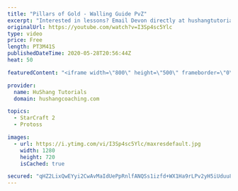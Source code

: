 ```yaml
---
title: "Pillars of Gold - Walling Guide PvZ"
excerpt: "Interested in lessons? Email Devon directly at hushangtutorials@outlook.com ------------------------------------------------------------------------------------------------------- Want to support HuShang Tutorials directly? Patreon is a website where you can contribute a monthly donation that will help"
originalUrl: https://youtube.com/watch?v=I3Sp4sc5Ylc
type: video
price: Free
length: PT3M41S
publishedDateTime: 2020-05-28T20:56:44Z
heat: 50

featuredContent: "<iframe width=\"800\" height=\"500\" frameborder=\"0\" src=\"https://www.youtube.com/embed/I3Sp4sc5Ylc\" allow=\"accelerometer; autoplay; encrypted-media; gyroscope; picture-in-picture\" allowfullscreen></iframe>"

provider:
  name: HuShang Tutorials
  domain: hushangcoaching.com

topics:
  - StarCraft 2
  - Protoss

images:
  - url: https://i.ytimg.com/vi/I3Sp4sc5Ylc/maxresdefault.jpg
    width: 1280
    height: 720
    isCached: true

secured: "qHZ2LixQwEYyi2CwAvMaIdUePpRnlfANQSs1izfd+WX1Ha9rLPv2yH5iUduu83jre7CZyIIR9KuGDPdUMVlxL8o79x6bVCF5eFymaguq/UHdfh0Syrn4r58zyyVWS6iuHTpTCXF4TFgKY6tq/AxaLd0C1+KxHThkYWkmh0n8JSgmY6DOMtmg89moHgyaT5xmxCnrDc3k1cnVb9mulBJGqsTUyyZhtSP4sxYJcX0C5MbCzeT/XFIvz/FoflDYA+7E1Hb3JZIjv73l52PUYms78xc9x76NSzbtN3olRUu2v1o98hhqZ6JPoCM4XEmxHwZ/p4IJQDqkSDqMybsbmrj4D5FBk2l/1TbRtsvgD/fIQg/pe6LBmCqn0sKlIWnbPp6eR1/eUShFgpTz1wsNkAulqxDH0K40ID2yR1gJnLMgSLQ=;CFbmbHzt6oIUkgJIziP5KQ=="
---
```


